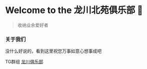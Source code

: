 # Welcome to the 龙川北苑俱乐部 🙌

>收纳业余爱好者

### 关于我们

没什么好说的，看到这里祝您万事如意心想事成吧

TG群组 [龙川俱乐部](https://t.me/+M15o0htu1FYzZWMx)
